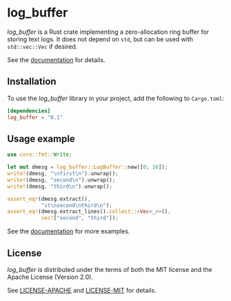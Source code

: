 log_buffer
==========

_log_buffer_ is a Rust crate implementing a zero-allocation ring buffer
for storing text logs. It does not depend on `std`, but can be used
with `std::vec::Vec` if desired.

See the [documentation][doc] for details.

[doc]: https://whitequark.github.io/rust-log_buffer/log_buffer/

Installation
------------

To use the _log_buffer_ library in your project, add the following to `Cargo.toml`:

```toml
[dependencies]
log_buffer = "0.1"
```

Usage example
-------------

```rust
use core::fmt::Write;

let mut dmesg = log_buffer::LogBuffer::new([0; 16]);
write!(dmesg, "\nfirst\n").unwrap();
write!(dmesg, "second\n").unwrap();
write!(dmesg, "third\n").unwrap();

assert_eq!(dmesg.extract(),
           "st\nsecond\nthird\n");
assert_eq!(dmesg.extract_lines().collect::<Vec<_>>(),
           vec!["second", "third"]);
```

See the [documentation][doc] for more examples.

License
-------

_log_buffer_ is distributed under the terms of both the MIT license
and the Apache License (Version 2.0).

See [LICENSE-APACHE](LICENSE-APACHE) and [LICENSE-MIT](LICENSE-MIT)
for details.
